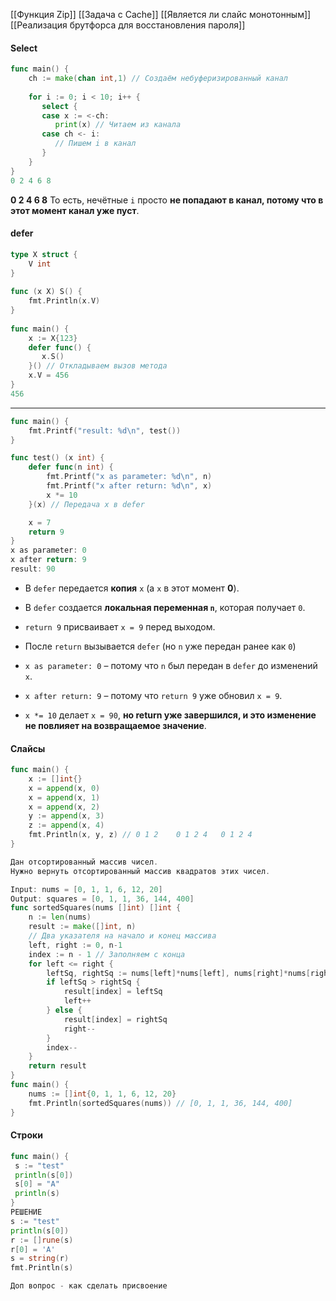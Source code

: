 [[Функция Zip]]
[[Задача с Cache]]
[[Является ли слайс монотонным]]
[[Реализация брутфорса для восстановления пароля]]

#### Select
```go
func main() {  
    ch := make(chan int,1) // Создаём небуферизированный канал  
  
    for i := 0; i < 10; i++ {  
       select {  
       case x := <-ch:  
          print(x) // Читаем из канала  
       case ch <- i:  
          // Пишем i в канал  
       }  
    }  
}
0 2 4 6 8
```
**0 2 4 6 8**
То есть, нечётные `i` просто **не попадают в канал, потому что в этот момент канал уже пуст**.
#### defer
```go
type X struct {  
    V int  
}  
  
func (x X) S() {  
    fmt.Println(x.V)  
}  
  
func main() {  
    x := X{123}  
    defer func() {  
       x.S()  
    }() // Откладываем вызов метода  
    x.V = 456  
}
456
```
---
```go
func main() {
    fmt.Printf("result: %d\n", test())
}

func test() (x int) {
    defer func(n int) {
        fmt.Printf("x as parameter: %d\n", n)
        fmt.Printf("x after return: %d\n", x)
        x *= 10
    }(x) // Передача x в defer

    x = 7
    return 9
}
x as parameter: 0
x after return: 9
result: 90
```
- В `defer` передается **копия** `x` (а `x` в этот момент **0**).
- В `defer` создается **локальная переменная `n`**, которая получает `0`.
- `return 9` присваивает `x = 9` перед выходом.
- После `return` вызывается `defer` (но `n` уже передан ранее как `0`)

- `x as parameter: 0` – потому что `n` был передан в `defer` до изменений `x`.
- `x after return: 9` – потому что `return 9` уже обновил `x = 9`.
- `x *= 10` делает `x = 90`, **но return уже завершился, и это изменение не повлияет на возвращаемое значение**.


#### Слайсы
```go
func main() {  
    x := []int{}  
    x = append(x, 0)  
    x = append(x, 1)  
    x = append(x, 2)  
    y := append(x, 3)  
    z := append(x, 4)  
    fmt.Println(x, y, z) // 0 1 2    0 1 2 4   0 1 2 4  
}
```

```go
Дан отсортированный массив чисел. 
Нужно вернуть отсортированный массив квадратов этих чисел.

Input: nums = [0, 1, 1, 6, 12, 20]
Output: squares = [0, 1, 1, 36, 144, 400]
func sortedSquares(nums []int) []int {
	n := len(nums)
	result := make([]int, n)
	// Два указателя на начало и конец массива
	left, right := 0, n-1
	index := n - 1 // Заполняем с конца
	for left <= right {
		leftSq, rightSq := nums[left]*nums[left], nums[right]*nums[right]
		if leftSq > rightSq {
			result[index] = leftSq
			left++
		} else {
			result[index] = rightSq
			right--
		}
		index--
	}
	return result
}
func main() {
	nums := []int{0, 1, 1, 6, 12, 20}
	fmt.Println(sortedSquares(nums)) // [0, 1, 1, 36, 144, 400]
}

```

#### Строки
```go
func main() {
 s := "test"
 println(s[0])
 s[0] = "A"
 println(s)
}
РЕШЕНИЕ
s := "test"  
println(s[0])  
r := []rune(s)  
r[0] = 'A'  
s = string(r)  
fmt.Println(s)

Доп вопрос - как сделать присвоение
```